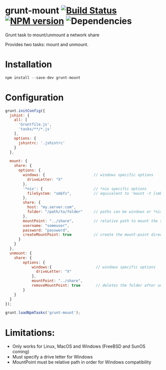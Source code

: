 # grunt-mount [![Build Status](https://travis-ci.org/andyroyle/grunt-mount.png?branch=master)](https://travis-ci.org/andyroyle/grunt-mount) [![NPM version](https://badge.fury.io/js/grunt-mount.png)](http://badge.fury.io/js/grunt-mount) ![Dependencies](https://david-dm.org/andyroyle/grunt-mount.png)

Grunt task to mount/unmount a network share

Provides two tasks: mount and unmount.

# Installation

```js
npm install --save-dev grunt-mount
```

# Configuration

```js
grunt.initConfig({
  jshint: {
    all: [
      'Gruntfile.js',
      'tasks/**/*.js'
    ],
    options: {
      jshintrc: '.jshintrc'
    }
  },

  mount: {
    share: {
      options: {
        windows: {                      // windows specific options
          driveLetter: "X"
        },
        '*nix': {                       // *nix specific options
          fileSystem: "smbfs",          // equivalent to 'mount -t [smbfs|cifs|nfs]'
        },
        share: {
          host: "my.server.com",
          folder: "/path/to/folder"     // paths can be windows or *nix style (will be normalised)
        },
        mountPoint: "../share",         // relative path to mount the share (can be windows or unix style)
        username: "someuser",
        password: "password",
        createMountPoint: true          // create the mount-point directory (existing folder will be overwritten)
      }
    }
  },
  unmount: {
    share: {
        options: {
            windows:{                    // windows specific options
              driveLetter: "X"
            },
            mountPoint: "../share",
            removeMountPoint: true       // deletes the folder after unmounting
        }
    }
  }
});

grunt.loadNpmTasks('grunt-mount');
```

# Limitations:

- Only works for Linux, MacOS and Windows (FreeBSD and SunOS coming)
- Must specify a drive letter for Windows
- MountPoint must be relative path in order for Windows compatibility
